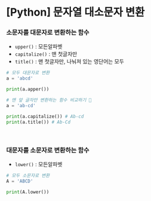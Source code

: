# [Python] 문자열 대소문자 변환

### **소문자를 대문자로 변환하는 함수**

- `upper()` : 모든알파벳
- `capitalize()` : 맨 첫글자만
- `title()` : 맨 첫글자만, 나눠져 있는 영단어는 모두

```python
# 모두 대문자로 변환
a = 'abcd'

print(a.apper())

# 맨 앞 글자만 변환하는 함수 비교하기 🚨
a = 'ab-cd'

print(a.capitalize()) # Ab-cd
print(a.title()) # Ab-Cd
```

<br />

### **대문자를 소문자로 변환하는 함수**

- `lower()` : 모든알파벳

```python
# 모두 소문자로 변환
A = 'ABCD'

print(A.lower())
```

